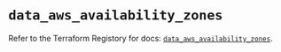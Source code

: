 # `data_aws_availability_zones`

Refer to the Terraform Registory for docs: [`data_aws_availability_zones`](https://registry.terraform.io/providers/hashicorp/aws/3.76.1/docs/data-sources/availability_zones).
